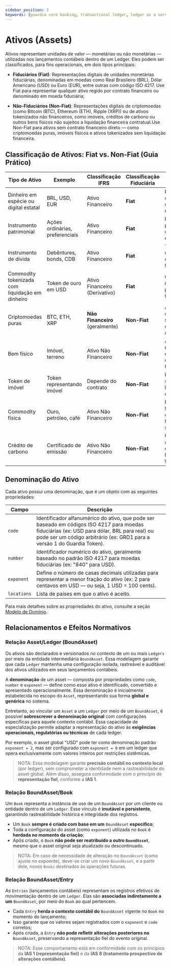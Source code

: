 ```yaml
---
sidebar_position: 3
keywords: [guardia core banking, transactional ledger, ledger as a service, modulo de ledger da guardia, assets, ias-1, ias-8]
---
```


# Ativos (Assets)

Ativos representam unidades de valor — monetárias ou não monetárias — utilizadas nos lançamentos contábeis dentro de um Ledger. Eles podem ser classificados, para fins operacionais, em dois tipos principais:

- **Fiduciários (Fiat)**: Representações digitais de unidades monetárias fiduciárias, denominadas em moedas como Real Brasileiro (BRL), Dólar Americano (USD) ou Euro (EUR), entre outras com código ISO 4217. Use Fiat para representar qualquer ativo regido por contrato financeiro ou denominado em moeda fiduciária;

- **Não-Fiduciários (Non-Fiat)**: Representações digitais de criptomoedas (como Bitcoin (BTC), Ethereum (ETH), Ripple (XRP)) ou de ativos tokenizados não financeiros, como imóveis, créditos de carbono ou outros bens físicos não sujeitos a liquidação financeira contratual.Use Non-Fiat para ativos sem contrato financeiro direto — como criptomoedas puras, imóveis físicos e ativos tokenizados sem liquidação financeira.


## Classificação de Ativos: Fiat vs. Non-Fiat (Guia Prático)

| Tipo de Ativo                                   | Exemplo                         | Classificação IFRS              | Classificação Fiduciária | Descrição Didática                                                |
| ----------------------------------------------- | ------------------------------- | ------------------------------- | ----------------- | ----------------------------------------------------------------- |
| Dinheiro em espécie ou digital estatal          | BRL, USD, EUR                   | Ativo Financeiro                | **Fiat**          | Representa dinheiro físico ou digital oficial de um governo       |
| Instrumento patrimonial                         | Ações ordinárias, preferenciais | Ativo Financeiro                | **Fiat**          | Representa participação no capital de outra entidade              |
| Instrumento de dívida                           | Debêntures, bonds, CDB          | Ativo Financeiro                | **Fiat**          | Título que dá direito a receber dinheiro no futuro                |
| Commodity tokenizada com liquidação em dinheiro | Token de ouro em USD            | Ativo Financeiro (Derivativo)   | **Fiat**          | Contrato que resulta em pagamento financeiro                      |
| Criptomoedas puras                              | BTC, ETH, XRP                   | **Não Financeiro** (geralmente) | **Non-Fiat**      | Ativos digitais descentralizados, sem direito contratual de caixa |
| Bem físico                                      | Imóvel, terreno                 | Ativo Não Financeiro            | **Non-Fiat**      | Ativo tangível não vinculado diretamente a contrato financeiro    |
| Token de imóvel                                 | Token representando imóvel      | Depende do contrato             | **Non-Fiat**      | Pode virar “Fiat” se houver liquidação em dinheiro                |
| Commodity física                                | Ouro, petróleo, café            | Ativo Não Financeiro            | **Non-Fiat**      | Bem negociável fisicamente, sem contrato financeiro por si só     |
| Crédito de carbono                              | Certificado de emissão          | Ativo Não Financeiro            | **Non-Fiat**      | Unidade de valor ambiental, sem contrato de liquidação financeira |


## Denominação do Ativo

Cada ativo possui uma denominação, que é um objeto com as seguintes propriedades:

| Campo       | Descrição |
|-------------|-----------|
| `code`      | Identificador alfanumérico do ativo, que pode ser baseado em códigos ISO 4217 para moedas fiduciárias (ex: USD para dólar, BRL para real) ou pode ser um código arbitrário (ex: GRD1 para a versão 1 do Guardia Token). |
| `number`    | Identificador numérico do ativo, geralmente baseado no padrão ISO 4217 para moedas fiduciárias (ex: "840" para USD). |
| `exponent`  | Define o número de casas decimais utilizadas para representar a menor fração do ativo (ex: 2 para centavos em USD — ou seja, 1 USD = 100 cents). |
| `locations` | Lista de países em que o ativo é aceito. |

Para mais detalhes sobre as propriedades do ativo, consulte a seção [Modelo de Domínio](../models/index.md#asset).

## Relacionamentos e Efeitos Normativos

### Relação Asset/Ledger (BoundAsset)

Os ativos são declarados e versionados no contexto de um ou mais `Ledgers` por meio da entidade intermediária `BoundAsset`. Essa modelagem garante que cada `Ledger` mantenha uma configuração isolada, rastreável e auditável dos ativos utilizados em seus lançamentos contábeis.

A **denominação** de um asset — composta por propriedades como `code`, `number` e `exponent` — define como esse ativo é identificado, convertido e apresentado operacionalmente. Essa denominação é inicialmente estabelecida no escopo do `Asset`, representando sua forma **global e genérica** no sistema.

Entretanto, ao vincular um `Asset` a um `Ledger` por meio de um `BoundAsset`, é possível **sobrescrever a denominação original** com configurações específicas para aquele contexto contábil. Essa capacidade de especialização permite adaptar a representação do ativo às **exigências operacionais, regulatórias ou técnicas** de cada ledger.

Por exemplo, o asset global "USD" pode ter como denominação padrão `exponent = 2`, mas ser configurado com `exponent = 0` em um ledger que opera exclusivamente com valores inteiros por restrições sistêmicas.

> NOTA: Essa modelagem garante **precisão contábil no contexto local** (por ledger), sem comprometer a identidade nem a rastreabilidade do asset global. Além disso, assegura conformidade com o princípio de **representação fiel**, conforme a **IAS 1**.

### Relação BoundAsset/Book

Um `Book` representa a instância de uso de um `BoundAsset` por um cliente ou entidade dentro de um `Ledger`. Esse vínculo é **imutável e persistente**, garantindo rastreabilidade histórica e integridade dos registros.

* Um `Book` **sempre é criado com base em um** `BoundAsset` **específico**;
* Toda a configuração do asset (como `exponent`) utilizada no `Book` é **herdada no momento da criação**;
* Após criado, o `Book` **não pode ser reatribuído a outro `BoundAsset`**, mesmo que o asset original seja atualizado ou descontinuado.

> NOTA: Em caso de necessidade de alteração no `BoundAsset` (como ajuste no expoente), deve-se criar um novo `BoundAsset`, e a partir dele, novos `Books` destinados às operações futuras.

### Relação BoundAsset/Entry

As `Entries` (lançamentos contábeis) representam os registros efetivos de movimentação dentro de um `Ledger`. Elas são **associadas indiretamente a um** `BoundAsset`, por meio do `Book` ao qual pertencem.

* Cada `Entry` **herda o contexto contábil do** `BoundAsset` vigente no `Book` no momento do lançamento;
* Isso garante que os valores sejam registrados com o `exponent` e `code` corretos;
* Após criada, a `Entry` **não pode refletir alterações posteriores no** `BoundAsset`, preservando a representação fiel do evento original.

> NOTA: Esse comportamento está em conformidade com os princípios da **IAS 1 (representação fiel)** e da **IAS 8 (tratamento prospectivo de alterações contábeis)**.

